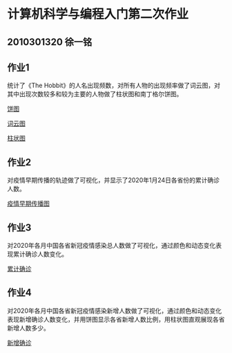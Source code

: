 # 计算机科学与编程入门第二次作业
## 2010301320 徐一铭
## 作业1
统计了《The Hobbit》的人名出现频数，对所有人物的出现频率做了词云图，对其中出现次数较多和较为主要的人物做了柱状图和南丁格尔饼图。

[饼图](/pie.html)

[词云图](/wordcloud.html)

[柱状图](/bar.html)

## 作业2
对疫情早期传播的轨迹做了可视化，并显示了2020年1月24日各省份的累计确诊人数。

[疫情早期传播图](/geo.html)

## 作业3
对2020年各月中国各省新冠疫情感染总人数做了可视化，通过颜色和动态变化表现累计确诊人数变化。

[累计确诊](/COVID_map.html)

## 作业4
对2020年各月中国各省新冠疫情感染新增人数做了可视化，通过颜色和动态变化表现新增确诊人数变化，并用饼图显示各省新增人数比例，用柱状图直观展现各省新增人数多少。

[新增确诊](/gridchart.html)
